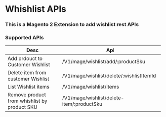 # Whishlist APIs

### This is a Magento 2 Extension to add wishlist rest APIs

### Supported APIs


| Desc | Api |
| ------ | ------ |
| Add prdouct to Customer Wishlist | /V1/mage/wishlist/add/:productSku |
| Delete item from customer Wishlist | /V1/mage/wishlist/delete/:wishlistItemId |
| List Wishlist items | /V1/mage/wishlist/items |
| Remove product from whishlist by product SKU| /V1/mage/wishlist/delete-item/:productSku |
